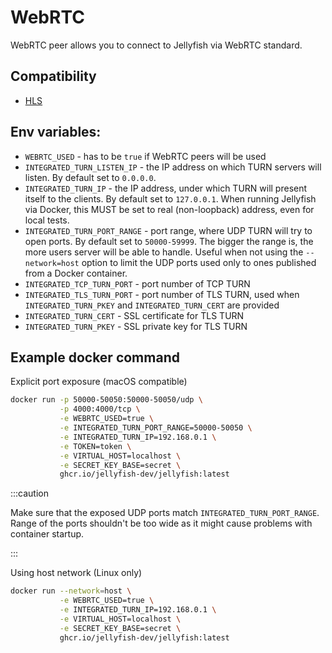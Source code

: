 # WebRTC

WebRTC peer allows you to connect to Jellyfish via WebRTC standard.

## Compatibility

* [HLS](../components/hls.md)

## Env variables:

* `WEBRTC_USED` - has to be `true` if WebRTC peers will be used
* `INTEGRATED_TURN_LISTEN_IP` - the IP address on which TURN servers will listen. 
By default set to `0.0.0.0`.
* `INTEGRATED_TURN_IP` - the IP address, under which TURN will present itself to the clients. By default set to `127.0.0.1`.
When running Jellyfish via Docker, this MUST be set to real (non-loopback) address, even for local tests.
* `INTEGRATED_TURN_PORT_RANGE` - port range, where UDP TURN will try to open ports. By default set to `50000-59999`.
The bigger the range is, the more users server will be able to handle. 
Useful when not using the `--network=host` option to limit the UDP ports 
used only to ones published from a Docker container.
* `INTEGRATED_TCP_TURN_PORT` - port number of TCP TURN
* `INTEGRATED_TLS_TURN_PORT` - port number of TLS TURN, used when `INTEGRATED_TURN_PKEY` and `INTEGRATED_TURN_CERT` are provided
* `INTEGRATED_TURN_CERT` - SSL certificate for TLS TURN
* `INTEGRATED_TURN_PKEY` - SSL private key for TLS TURN

## Example docker command

Explicit port exposure (macOS compatible)

```bash
docker run -p 50000-50050:50000-50050/udp \
           -p 4000:4000/tcp \
           -e WEBRTC_USED=true \
           -e INTEGRATED_TURN_PORT_RANGE=50000-50050 \
           -e INTEGRATED_TURN_IP=192.168.0.1 \
           -e TOKEN=token \
           -e VIRTUAL_HOST=localhost \
           -e SECRET_KEY_BASE=secret \
           ghcr.io/jellyfish-dev/jellyfish:latest
```

:::caution

Make sure that the exposed UDP ports match `INTEGRATED_TURN_PORT_RANGE`. Range of the ports shouldn't be too wide as it might
cause problems with container startup.

:::

Using host network (Linux only)

```bash
docker run --network=host \
           -e WEBRTC_USED=true \
           -e INTEGRATED_TURN_IP=192.168.0.1 \
           -e VIRTUAL_HOST=localhost \
           -e SECRET_KEY_BASE=secret \
           ghcr.io/jellyfish-dev/jellyfish:latest
```
